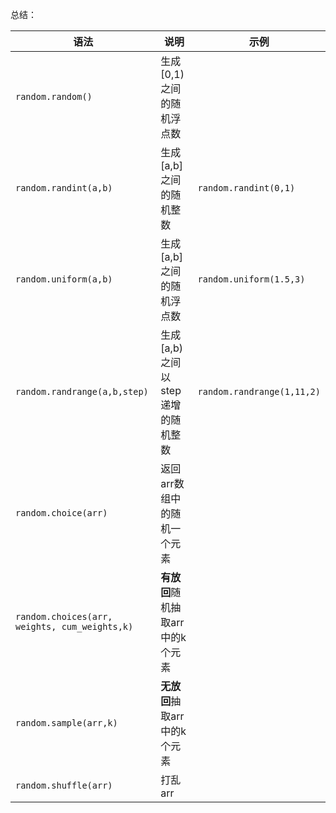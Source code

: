 总结：

| 语法                                          | 说明                              | 示例                       |
| --------------------------------------------- | --------------------------------- | -------------------------- |
| `random.random()`                             | 生成[0,1)之间的随机浮点数         |                            |
| `random.randint(a,b)`                         | 生成[a,b]之间的随机整数           | `random.randint(0,1)`      |
| `random.uniform(a,b)`                         | 生成[a,b]之间的随机浮点数         | `random.uniform(1.5,3)`    |
| `random.randrange(a,b,step)`                  | 生成[a,b)之间以step递增的随机整数 | `random.randrange(1,11,2)` |
| `random.choice(arr)`                          | 返回arr数组中的随机一个元素       |                            |
| `random.choices(arr, weights, cum_weights,k)` | **有放回**随机抽取arr中的k个元素  |                            |
| `random.sample(arr,k)`                        | **无放回**抽取arr中的k个元素      |                            |
| `random.shuffle(arr)`                         | 打乱arr                           |                            |

